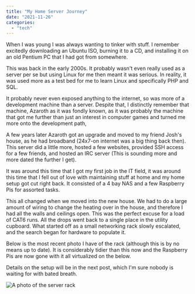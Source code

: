 ```yaml
---
title: "My Home Server Journey"
date: "2021-11-26"
categories: 
  - "tech"
---
```


When I was young I was always wanting to tinker with stuff. I remember excitedly downloading an Ubuntu ISO, burning it to a CD, and installing it on an old Pentium PC that I had got from somewhere.

This was back in the early 2000s. It probably wasn't even really used as a server per se but using Linux for me then meant it was serious. In reality, it was used more as a test bed for me to learn Linux and specifically PHP and SQL.

It probably never even exposed anything to the internet, so was more of a development machine than a server. Despite that, I distinctly remember that machine, Azaroth as it was fondly known, as it was probably the machine that got me further than just an interest in computer games and turned me more onto the development path,

A few years later Azaroth got an upgrade and moved to my friend Josh's house, as he had broadband (24x7-on internet was a big thing back then). This server did a little more, hosted a few websites, provided SSH access for a few friends, and hosted an IRC server (This is sounding more and more dated the further I get).

It was around this time that I got my first job in the IT field, it was around this time that I fell out of love with maintaining stuff at home and my home setup got cut right back. It consisted of a 4 bay NAS and a few Raspberry Pis for assorted tasks.

This all changed when we moved into the new house. We had to do a large amount of wiring to change the heating over in the house, and therefore I had all the walls and ceilings open. This was the perfect excuse for a load of CAT6 runs. All the drops went back to a single place in the utility cupboard. What started off as a small networking rack slowly escalated, and the search began for hardware to populate it.

Below is the most recent photo I have of the rack (although this is by no means up to date). It is considerably tidier than this now and the Raspberry Pis are now gone with it all virtualized on the below.

Details on the setup will be in the next post, which I'm sure nobody is waiting for with bated breath.

![A photo of the server rack](/images/IMG-20210204-WA0028-768x1024.jpg "Server Rack")
